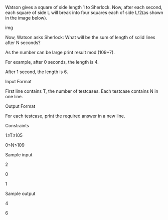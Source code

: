 Watson gives a square of side length 1 to Sherlock. Now, after each second, each square of side L will break into four squares each of side L/2(as shown in the image below).

img

Now, Watson asks Sherlock: What will be the sum of length of solid lines after N seconds?

As the number can be large print result mod (109+7).

For example, after 0 seconds, the length is 4. 

After 1 second, the length is 6.

Input Format 

First line contains T, the number of testcases. Each testcase contains N in one line.

Output Format

For each testcase, print the required answer in a new line.

Constraints 

1≤T≤105 

0≤N≤109

Sample input

2

0

1

Sample output

4

6
